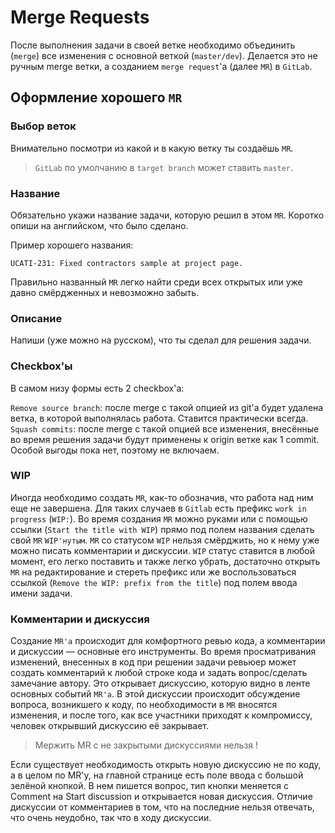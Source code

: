 # Merge Requests

После выполнения задачи в своей ветке необходимо объединить (`merge`) все изменения c основной веткой (`master/dev`).
Делается это не ручным merge ветки, а созданием `merge request`'a (далее `MR`) в `GitLab`.

## Оформление хорошего `MR`

### Выбор веток

Внимательно посмотри из какой и в какую ветку ты создаёшь `MR`.

> `GitLab` по умолчанию в `target branch` может ставить `master`.

### Название

Обязательно укажи название задачи, которую решил в этом `MR`.
Коротко опиши на английском, что было сделано.

Пример хорошего названия: 
```
UCATI-231: Fixed contractors sample at project page.
```
Правильно названный `MR` легко найти среди всех открытых или уже давно смёрдженных и невозможно забыть.


### Описание

Напиши (уже можно на русском), что ты сделал для решения задачи.


### Checkbox'ы

В самом низу формы есть 2 checkbox'а:

`Remove source branch`: после merge с такой опцией из git'a будет удалена ветка, в которой выполнялась работа. Ставится практически всегда.
`Squash commits`: после merge с такой опцией все изменения, внесённые во время решения задачи будут применены к origin ветке как 1 commit. Особой выгоды пока нет, поэтому не включаем.

### WIP

Иногда необходимо создать `MR`, как-то обозначив, что работа над ним еще не завершена. Для таких случаев в
`Gitlab` есть префикс `work in progress` (`WIP:`).
Во время создания `MR` можно руками или с помощью ссылки (`Start the title with WIP`) прямо под полем названия сделать свой `MR` `WIP'нутым`.
`MR` со статусом `WIP` нельзя смёрджить, но к нему уже можно писать комментарии и дискуссии.
`WIP` статус ставится в любой момент, его легко поставить и также легко убрать, достаточно открыть `MR` на редактирование и стереть префикс или же воспользоваться ссылкой (`Remove the WIP: prefix from the title`)
под полем ввода имени задачи.

### Комментарии и дискуссия

Создание `MR'a` происходит для комфортного ревью кода, а комментарии и дискуссии — основные его инструменты.
Во время просматривания изменений, внесенных в код при решении задачи ревьюер может создать комментарий к любой строке кода и задать вопрос/сделать замечание автору.
Это открывает дискуссию, которую видно в ленте основных событий `MR'а`. В этой дискуссии происходит обсуждение вопроса, возникшего к коду, по необходимости в `MR` вносятся изменения, и после того, как все участники
приходят к компромиссу, человек открывший дискуссию её закрывает.
> Мержить MR с не закрытыми дискуссиями нельзя !
> 
Если существует необходимость открыть новую дискуссию не по коду, а в целом по MR'у, на главной странице есть
поле ввода с большой зелёной кнопкой.
В нем пишется вопрос, тип кнопки меняется с Comment на Start discussion и открывается новая дискуссия.
Отличие дискуссии от комментариев в том, что на последние нельзя отвечать, что очень неудобно, так что в ходу дискуссии.
